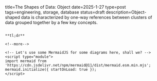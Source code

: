 title=The Shapes of Data: Object
date=2025-1-27
type=post
tags=engineering, storage, database
status=draft
description=Object-shaped data is characterized by one-way references between clusters of data grouped together by a few key concepts.
~~~~~~

**tl;dr** 

<!--more-->

<!-- Let's use some MermaidJS for some diagrams here, shall we? -->
<script type="module">
import mermaid from 'https://cdn.jsdelivr.net/npm/mermaid@11/dist/mermaid.esm.min.mjs';
mermaid.initialize({ startOnLoad: true });
</script>

